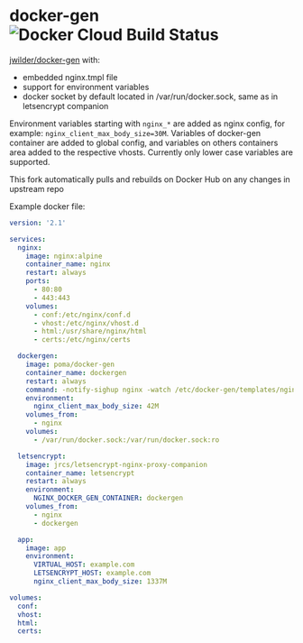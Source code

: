 # docker-gen ![Docker Cloud Build Status](https://img.shields.io/docker/cloud/build/poma/docker-gen)

[jwilder/docker-gen](https://github.com/jwilder/docker-gen) with:

- embedded nginx.tmpl file
- support for environment variables
- docker socket by default located in /var/run/docker.sock, same as in letsencrypt companion

Environment variables starting with `nginx_*` are added as nginx config, for example: `nginx_client_max_body_size=30M`. Variables of docker-gen container are added to global config, and variables on others containers area added to the respective vhosts. Currently only lower case variables are supported.

This fork automatically pulls and rebuilds on Docker Hub on any changes in upstream repo

Example docker file:

```yaml
version: '2.1'

services:
  nginx:
    image: nginx:alpine
    container_name: nginx
    restart: always
    ports:
      - 80:80
      - 443:443
    volumes:
      - conf:/etc/nginx/conf.d
      - vhost:/etc/nginx/vhost.d
      - html:/usr/share/nginx/html
      - certs:/etc/nginx/certs

  dockergen:
    image: poma/docker-gen
    container_name: dockergen
    restart: always
    command: -notify-sighup nginx -watch /etc/docker-gen/templates/nginx.tmpl /etc/nginx/conf.d/default.conf
    environment:
      nginx_client_max_body_size: 42M
    volumes_from:
      - nginx
    volumes:
      - /var/run/docker.sock:/var/run/docker.sock:ro

  letsencrypt:
    image: jrcs/letsencrypt-nginx-proxy-companion
    container_name: letsencrypt
    restart: always
    environment:
      NGINX_DOCKER_GEN_CONTAINER: dockergen
    volumes_from:
      - nginx
      - dockergen

  app:
    image: app
    environment:
      VIRTUAL_HOST: example.com
      LETSENCRYPT_HOST: example.com
      nginx_client_max_body_size: 1337M

volumes:
  conf:
  vhost:
  html:
  certs:
```